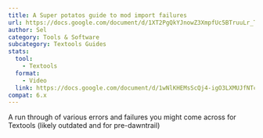 ```yaml
---
title: A Super potatos guide to mod import failures
url: https://docs.google.com/document/d/1XT2PgQkYJnowZ3XmpfUc5BTruuLr_T-upOGpdKsMvSA/edit
author: Sel
category: Tools & Software
subcategory: Textools Guides
stats:
  tool:
    - Textools
  format:
    - Video
  link: https://docs.google.com/document/d/1wNlKHEMsScQj4-igO3LXMUJfNTc5aEqClRAySXJyfvQ/edit?tab=t.0
compat: 6.x
---
```

A run through of various errors and failures you might come across for Textools (likely outdated and for pre-dawntrail)
